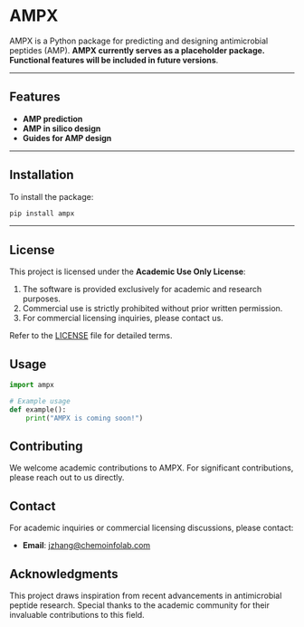 # AMPX

AMPX is a Python package for predicting and designing antimicrobial peptides (AMP). **AMPX currently serves as a placeholder package. Functional features will be included in future versions**.

---

## Features

- **AMP prediction**
- **AMP in silico design**
- **Guides for AMP design**

---

## Installation

To install the package:

```bash
pip install ampx
```

---

## License

This project is licensed under the **Academic Use Only License**:

1. The software is provided exclusively for academic and research purposes.
2. Commercial use is strictly prohibited without prior written permission.
3. For commercial licensing inquiries, please contact us.

Refer to the [LICENSE](./LICENSE) file for detailed terms.



## Usage

```python
import ampx

# Example usage
def example():
    print("AMPX is coming soon!")
```



## Contributing

We welcome academic contributions to AMPX. 
For significant contributions, please reach out to us directly.



## Contact

For academic inquiries or commercial licensing discussions, please contact:

- **Email**: jzhang@chemoinfolab.com



## Acknowledgments

This project draws inspiration from recent advancements in antimicrobial peptide research. Special thanks to the academic community for their invaluable contributions to this field.

